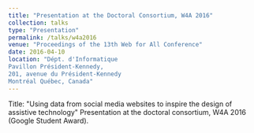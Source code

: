 ```yaml
---
title: "Presentation at the Doctoral Consortium, W4A 2016"
collection: talks
type: "Presentation"
permalink: /talks/w4a2016
venue: "Proceedings of the 13th Web for All Conference"
date: 2016-04-10
location: "Dépt. d'Informatique
Pavillon Président-Kennedy,
201, avenue du Président-Kennedy
Montréal Québec, Canada"
---
```

Title: "Using data from social media websites to inspire the design of assistive technology"
Presentation at the doctoral consortium, W4A 2016 (Google Student Award).
